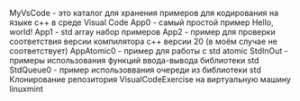 MyVsCode - это каталог для хранения примеров для кодирования на языке c++ в среде Visual Code
App0 - самый простой пример Hello, world!
App1 - std array набор примеров
App2 - пример для проверки соответствия версии компилятора c++ версии 20
(в моём случае не соответствует)
AppAtomic0 - пример для работы с std atomic
StdInOut - примеры использования функций ввода-вывода библиотеки std
StdQueue0 - пример использоввания очереди из библиотеки std
Клонирование репозитория VisualCodeExercise на виртуальную машину linuxmint

